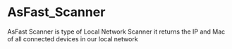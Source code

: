 # AsFast_Scanner
AsFast Scanner is type of Local Network Scanner it returns the IP and Mac of all connected devices in our local network
